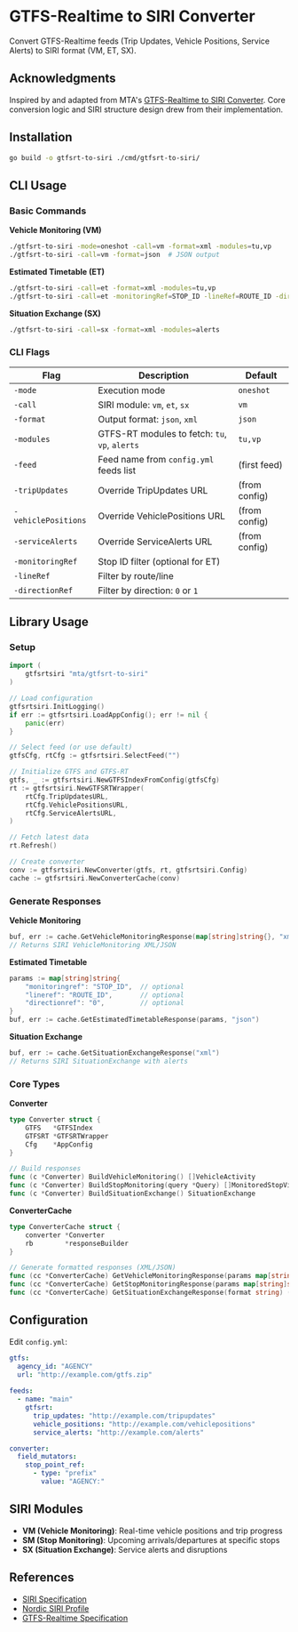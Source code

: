 # GTFS-Realtime to SIRI Converter

Convert GTFS-Realtime feeds (Trip Updates, Vehicle Positions, Service Alerts) to SIRI format (VM, ET, SX).

## Acknowledgments

Inspired by and adapted from MTA's [GTFS-Realtime to SIRI Converter](https://github.com/availabs/MTA_Subway_GTFS-Realtime_to_SIRI_Converter). Core conversion logic and SIRI structure design drew from their implementation.

## Installation

```bash
go build -o gtfsrt-to-siri ./cmd/gtfsrt-to-siri/
```

## CLI Usage

### Basic Commands

**Vehicle Monitoring (VM)**
```bash
./gtfsrt-to-siri -mode=oneshot -call=vm -format=xml -modules=tu,vp
./gtfsrt-to-siri -call=vm -format=json  # JSON output
```

**Estimated Timetable (ET)**
```bash
./gtfsrt-to-siri -call=et -format=xml -modules=tu,vp
./gtfsrt-to-siri -call=et -monitoringRef=STOP_ID -lineRef=ROUTE_ID -directionRef=0
```

**Situation Exchange (SX)**
```bash
./gtfsrt-to-siri -call=sx -format=xml -modules=alerts
```

### CLI Flags

| Flag | Description | Default |
|------|-------------|---------|
| `-mode` | Execution mode | `oneshot` |
| `-call` | SIRI module: `vm`, `et`, `sx` | `vm` |
| `-format` | Output format: `json`, `xml` | `json` |
| `-modules` | GTFS-RT modules to fetch: `tu`, `vp`, `alerts` | `tu,vp` |
| `-feed` | Feed name from `config.yml` feeds list | (first feed) |
| `-tripUpdates` | Override TripUpdates URL | (from config) |
| `-vehiclePositions` | Override VehiclePositions URL | (from config) |
| `-serviceAlerts` | Override ServiceAlerts URL | (from config) |
| `-monitoringRef` | Stop ID filter (optional for ET) | |
| `-lineRef` | Filter by route/line | |
| `-directionRef` | Filter by direction: `0` or `1` | |

## Library Usage

### Setup

```go
import (
    gtfsrtsiri "mta/gtfsrt-to-siri"
)

// Load configuration
gtfsrtsiri.InitLogging()
if err := gtfsrtsiri.LoadAppConfig(); err != nil {
    panic(err)
}

// Select feed (or use default)
gtfsCfg, rtCfg := gtfsrtsiri.SelectFeed("")

// Initialize GTFS and GTFS-RT
gtfs, _ := gtfsrtsiri.NewGTFSIndexFromConfig(gtfsCfg)
rt := gtfsrtsiri.NewGTFSRTWrapper(
    rtCfg.TripUpdatesURL,
    rtCfg.VehiclePositionsURL,
    rtCfg.ServiceAlertsURL,
)

// Fetch latest data
rt.Refresh()

// Create converter
conv := gtfsrtsiri.NewConverter(gtfs, rt, gtfsrtsiri.Config)
cache := gtfsrtsiri.NewConverterCache(conv)
```

### Generate Responses

**Vehicle Monitoring**
```go
buf, err := cache.GetVehicleMonitoringResponse(map[string]string{}, "xml")
// Returns SIRI VehicleMonitoring XML/JSON
```

**Estimated Timetable**
```go
params := map[string]string{
    "monitoringref": "STOP_ID",  // optional
    "lineref": "ROUTE_ID",       // optional
    "directionref": "0",         // optional
}
buf, err := cache.GetEstimatedTimetableResponse(params, "json")
```

**Situation Exchange**
```go
buf, err := cache.GetSituationExchangeResponse("xml")
// Returns SIRI SituationExchange with alerts
```

### Core Types

**Converter**
```go
type Converter struct {
    GTFS   *GTFSIndex
    GTFSRT *GTFSRTWrapper
    Cfg    *AppConfig
}

// Build responses
func (c *Converter) BuildVehicleMonitoring() []VehicleActivity
func (c *Converter) BuildStopMonitoring(query *Query) []MonitoredStopVisit
func (c *Converter) BuildSituationExchange() SituationExchange
```

**ConverterCache**
```go
type ConverterCache struct {
    converter *Converter
    rb        *responseBuilder
}

// Generate formatted responses (XML/JSON)
func (cc *ConverterCache) GetVehicleMonitoringResponse(params map[string]string, format string) ([]byte, error)
func (cc *ConverterCache) GetStopMonitoringResponse(params map[string]string, format string) ([]byte, error)
func (cc *ConverterCache) GetSituationExchangeResponse(format string) ([]byte, error)
```

## Configuration

Edit `config.yml`:

```yaml
gtfs:
  agency_id: "AGENCY"
  url: "http://example.com/gtfs.zip"
  
feeds:
  - name: "main"
    gtfsrt:
      trip_updates: "http://example.com/tripupdates"
      vehicle_positions: "http://example.com/vehiclepositions"
      service_alerts: "http://example.com/alerts"

converter:
  field_mutators:
    stop_point_ref:
      - type: "prefix"
        value: "AGENCY:"
```

## SIRI Modules

- **VM (Vehicle Monitoring)**: Real-time vehicle positions and trip progress
- **SM (Stop Monitoring)**: Upcoming arrivals/departures at specific stops
- **SX (Situation Exchange)**: Service alerts and disruptions

## References

- [SIRI Specification](http://www.siri.org.uk/)
- [Nordic SIRI Profile](https://enturas.atlassian.net/wiki/spaces/PUBLIC/pages/637370373/)
- [GTFS-Realtime Specification](https://gtfs.org/realtime/)

